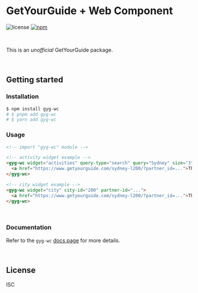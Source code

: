 # GetYourGuide + Web Component

![license](https://img.shields.io/npm/l/gyg-wc?style=flat-square)
[![npm](https://img.shields.io/npm/v/gyg-wc?style=flat-square)](https://www.npmjs.com/package/gyg-wc)

&nbsp;

This is an _unofficial_ GetYourGuide package.

&nbsp;

## Getting started

### Installation

```bash
$ npm install gyg-wc
# $ pnpm add gyg-wc
# $ yarn add gyg-wc
```

### Usage

```html
<!-- import "gyg-wc" module -->

<!-- activity widget example -->
<gyg-wc widget="activities" query-type="search" query="Sydney" size="3" partner-id="...">
  <a href="https://www.getyourguide.com/sydney-l200/?partner_id=...">Things to do in Sydney</a>
</gyg-wc>

<!-- city widget example -->
<gyg-wc widget="city" city-id="200" partner-id="...">
  <a href="https://www.getyourguide.com/sydney-l200/?partner_id=...">Things to do in Sydney</a>
</gyg-wc>
```

&nbsp;

### Documentation

Refer to the `gyg-wc` [docs page](https://github.com/theisel/getyourguide/blob/main/packages/gyg-wc/docs/README.md) for more details.

&nbsp;

## License

ISC
